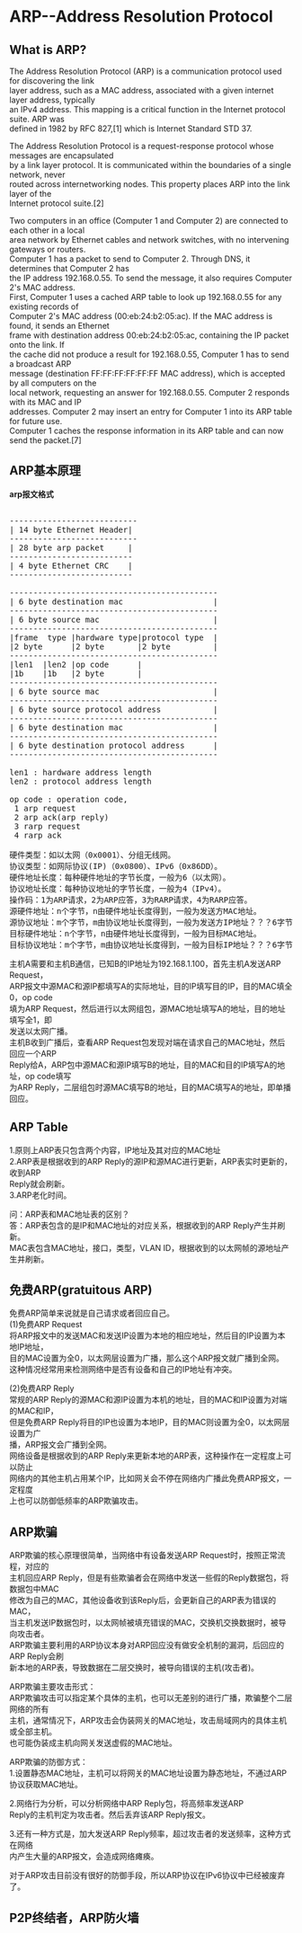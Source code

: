 # ARP--Address Resolution Protocol            
  
## What is ARP?        
The Address Resolution Protocol (ARP) is a communication protocol used for discovering the link         
layer address, such as a MAC address, associated with a given internet layer address, typically         
an IPv4 address. This mapping is a critical function in the Internet protocol suite. ARP was         
defined in 1982 by RFC 827,[1] which is Internet Standard STD 37.             
            
The Address Resolution Protocol is a request-response protocol whose messages are encapsulated         
by a link layer protocol. It is communicated within the boundaries of a single network, never         
routed across internetworking nodes. This property places ARP into the link layer of the         
Internet protocol suite.[2]            
            
Two computers in an office (Computer 1 and Computer 2) are connected to each other in a local         
area network by Ethernet cables and network switches, with no intervening gateways or routers.        
Computer 1 has a packet to send to Computer 2. Through DNS, it determines that Computer 2 has        
the IP address 192.168.0.55. To send the message, it also requires Computer 2's MAC address.         
First, Computer 1 uses a cached ARP table to look up 192.168.0.55 for any existing records of        
Computer 2's MAC address (00:eb:24:b2:05:ac). If the MAC address is found, it sends an Ethernet        
frame with destination address 00:eb:24:b2:05:ac, containing the IP packet onto the link. If        
the cache did not produce a result for 192.168.0.55, Computer 1 has to send a broadcast ARP         
message (destination FF:FF:FF:FF:FF:FF MAC address), which is accepted by all computers on the        
local network, requesting an answer for 192.168.0.55. Computer 2 responds with its MAC and IP        
addresses.  Computer 2 may insert an entry for Computer 1 into its ARP table for future use.            
Computer 1 caches the response information in its ARP table and can now send the packet.[7]             
            
## ARP基本原理        
**arp报文格式**            
<pre>          
---------------------------          
| 14 byte Ethernet Header|           
---------------------------          
| 28 byte arp packet     |          
--------------------------          
| 4 byte Ethernet CRC    |          
--------------------------          
          
--------------------------------------------          
| 6 byte destination mac                   |          
--------------------------------------------          
| 6 byte source mac                        |          
--------------------------------------------          
|frame  type |hardware type|protocol type  |          
|2 byte      |2 byte       |2 byte         |          
--------------------------------------------          
|len1  |len2 |op code      |          
|1b    |1b   |2 byte       |          
--------------------------------------------          
| 6 byte source mac                        |          
--------------------------------------------          
| 6 byte source protocol address           |          
--------------------------------------------          
| 6 byte destination mac                   |          
--------------------------------------------          
| 6 byte destination protocol address      |          
--------------------------------------------          
          
len1 : hardware address length          
len2 : protocol address length          
          
op code : operation code,           
 1 arp request           
 2 arp ack(arp reply)          
 3 rarp request          
 4 rarp ack          
          
硬件类型：如以太网（0x0001）、分组无线网。          
协议类型：如网际协议(IP)（0x0800）、IPv6（0x86DD）。          
硬件地址长度：每种硬件地址的字节长度，一般为6（以太网）。          
协议地址长度：每种协议地址的字节长度，一般为4（IPv4）。          
操作码：1为ARP请求，2为ARP应答，3为RARP请求，4为RARP应答。          
源硬件地址：n个字节，n由硬件地址长度得到，一般为发送方MAC地址。          
源协议地址：m个字节，m由协议地址长度得到，一般为发送方IP地址？？？6字节？？？。          
目标硬件地址：n个字节，n由硬件地址长度得到，一般为目标MAC地址。          
目标协议地址：m个字节，m由协议地址长度得到，一般为目标IP地址？？？6字节？？？。          
</pre>          
主机A需要和主机B通信，已知B的IP地址为192.168.1.100，首先主机A发送ARP Request，        
ARP报文中源MAC和源IP都填写A的实际地址，目的IP填写目的IP，目的MAC填全0，op code        
填为ARP Request，然后进行以太网组包，源MAC地址填写A的地址，目的地址填写全1，即        
发送以太网广播。        
主机B收到广播后，查看ARP Request包发现对端在请求自己的MAC地址，然后回应一个ARP        
Reply给A，ARP包中源MAC和源IP填写B的地址，目的MAC和目的IP填写A的地址，op code填写        
为ARP Reply，二层组包时源MAC填写B的地址，目的MAC填写A的地址，即单播回应。        
        
## ARP Table        
1.原则上ARP表只包含两个内容，IP地址及其对应的MAC地址        
2.ARP表是根据收到的ARP Reply的源IP和源MAC进行更新，ARP表实时更新的，收到ARP   
  Reply就会刷新。    
3.ARP老化时间。  
  
问：ARP表和MAC地址表的区别？      
答：ARP表包含的是IP和MAC地址的对应关系，根据收到的ARP Reply产生并刷新。      
	MAC表包含MAC地址，接口，类型，VLAN ID，根据收到的以太网帧的源地址产    
	生并刷新。    
  
## 免费ARP(gratuitous ARP)        
免费ARP简单来说就是自己请求或者回应自己。      
(1)免费ARP Request      
将ARP报文中的发送MAC和发送IP设置为本地的相应地址，然后目的IP设置为本地IP地址，        
目的MAC设置为全0，以太网层设置为广播，那么这个ARP报文就广播到全网。      
这种情况经常用来检测网络中是否有设备和自己的IP地址有冲突。      
      
(2)免费ARP Reply      
常规的ARP Reply的源MAC和源IP设置为本机的地址，目的MAC和IP设置为对端的MAC和IP，        
但是免费ARP Reply将目的IP也设置为本地IP，目的MAC则设置为全0，以太网层设置为广      
播，ARP报文会广播到全网。      
网络设备是根据收到的ARP Reply来更新本地的ARP表，这种操作在一定程度上可以防止      
网络内的其他主机占用某个IP，比如网关会不停在网络内广播此免费ARP报文，一定程度      
上也可以防御低频率的ARP欺骗攻击。      
      
## ARP欺骗         
ARP欺骗的核心原理很简单，当网络中有设备发送ARP Request时，按照正常流程，对应的        
主机回应ARP Reply，但是有些欺骗者会在网络中发送一些假的Reply数据包，将数据包中MAC        
修改为自己的MAC，其他设备收到该Reply后，会更新自己的ARP表为错误的MAC，        
当主机发送IP数据包时，以太网帧被填充错误的MAC，交换机交换数据时，被导向攻击者。        
ARP欺骗主要利用的ARP协议本身对ARP回应没有做安全机制的漏洞，后回应的ARP Reply会刷        
新本地的ARP表，导致数据在二层交换时，被导向错误的主机(攻击者)。        
  
ARP欺骗主要攻击形式：    
ARP欺骗攻击可以指定某个具体的主机，也可以无差别的进行广播，欺骗整个二层网络的所有    
主机，通常情况下，ARP攻击会伪装网关的MAC地址，攻击局域网内的具体主机或全部主机。  
也可能伪装成主机向网关发送虚假的MAC地址。  
  
ARP欺骗的防御方式：  
1.设置静态MAC地址，主机可以将网关的MAC地址设置为静态地址，不通过ARP协议获取MAC地址。    
  
2.网络行为分析，可以分析网络中ARP Reply包，将高频率发送ARP  
Reply的主机判定为攻击者。然后丢弃该ARP Reply报文。  
  
3.还有一种方式是，加大发送ARP Reply频率，超过攻击者的发送频率，这种方式在网络  
内产生大量的ARP报文，会造成网络瘫痪。  
  
对于ARP攻击目前没有很好的防御手段，所以ARP协议在IPv6协议中已经被废弃了。  
  
## P2P终结者，ARP防火墙  
